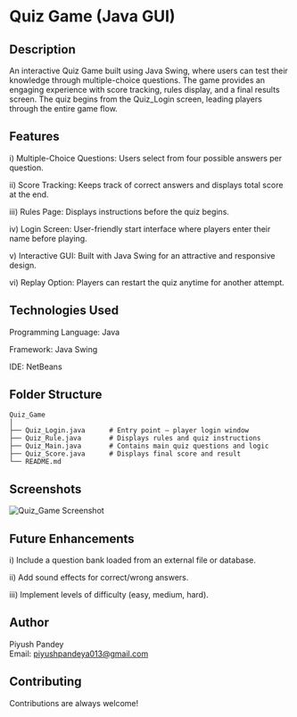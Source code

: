 
# Quiz Game (Java GUI)
## Description

An interactive Quiz Game built using Java Swing, where users can test their knowledge through multiple-choice questions.
The game provides an engaging experience with score tracking, rules display, and a final results screen.
The quiz begins from the Quiz_Login screen, leading players through the entire game flow.

## Features

i) Multiple-Choice Questions: Users select from four possible answers per question.

ii) Score Tracking: Keeps track of correct answers and displays total score at the end.

iii) Rules Page: Displays instructions before the quiz begins.

iv) Login Screen: User-friendly start interface where players enter their name before playing.

v) Interactive GUI: Built with Java Swing for an attractive and responsive design.

vi) Replay Option: Players can restart the quiz anytime for another attempt.

## Technologies Used

Programming Language: Java

Framework: Java Swing

IDE: NetBeans
## Folder Structure
```
Quiz_Game
│
├── Quiz_Login.java      # Entry point – player login window
├── Quiz_Rule.java       # Displays rules and quiz instructions
├── Quiz_Main.java       # Contains main quiz questions and logic
├── Quiz_Score.java      # Displays final score and result
└── README.md
```
## Screenshots

![Quiz_Game Screenshot](https://raw.githubusercontent.com/PiyushPandey369/Java_Program/main/src/project_java/Quiz_Game\Quiz_Game_image.png)


## Future Enhancements

i) Include a question bank loaded from an external file or database.

ii) Add sound effects for correct/wrong answers.

iii) Implement levels of difficulty (easy, medium, hard).

## Author

Piyush Pandey  
Email: piyushpandeya013@gmail.com

## Contributing

Contributions are always welcome!
